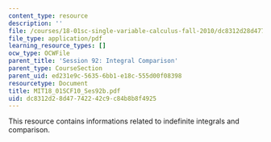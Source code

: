 ```yaml
---
content_type: resource
description: ''
file: /courses/18-01sc-single-variable-calculus-fall-2010/dc8312d28d47742242c9c84b8b8f4925_MIT18_01SCF10_Ses92b.pdf
file_type: application/pdf
learning_resource_types: []
ocw_type: OCWFile
parent_title: 'Session 92: Integral Comparison'
parent_type: CourseSection
parent_uid: ed231e9c-5635-6bb1-e18c-555d00f08398
resourcetype: Document
title: MIT18_01SCF10_Ses92b.pdf
uid: dc8312d2-8d47-7422-42c9-c84b8b8f4925
---
```

This resource contains informations related to indefinite integrals and comparison.

